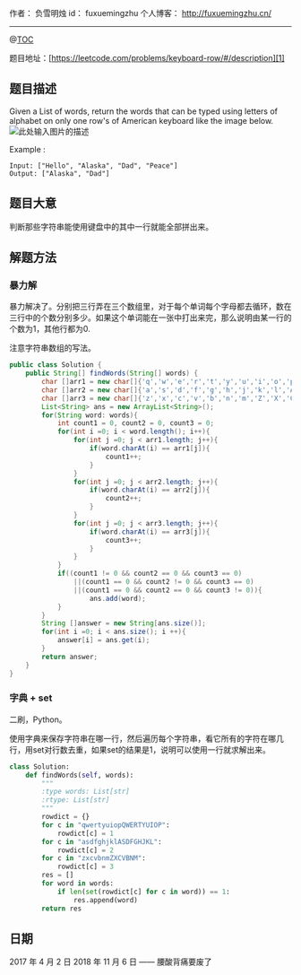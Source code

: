 
作者： 负雪明烛
id：	fuxuemingzhu
个人博客：	http://fuxuemingzhu.cn/

---
@[TOC](目录)

题目地址：[https://leetcode.com/problems/keyboard-row/#/description][1]


## 题目描述

Given a List of words, return the words that can be typed using letters of alphabet on only one row's of American keyboard like the image below.
![此处输入图片的描述][2]

Example :

	Input: ["Hello", "Alaska", "Dad", "Peace"]
	Output: ["Alaska", "Dad"]

## 题目大意

判断那些字符串能使用键盘中的其中一行就能全部拼出来。

## 解题方法

### 暴力解

暴力解决了。分别把三行弄在三个数组里，对于每个单词每个字母都去循环，数在三行中的个数分别多少。如果这个单词能在一张中打出来完，那么说明由某一行的个数为1，其他行都为0.

注意字符串数组的写法。

```java
public class Solution {
    public String[] findWords(String[] words) {
        char []arr1 = new char[]{'q','w','e','r','t','y','u','i','o','p','Q','W','E','R','T','Y','U','I','O','P'};
        char []arr2 = new char[]{'a','s','d','f','g','h','j','k','l','A','S','D','F','G','H','J','K','L'};
        char []arr3 = new char[]{'z','x','c','v','b','n','m','Z','X','C','V','B','N','M'};
        List<String> ans = new ArrayList<String>();
        for(String word: words){
            int count1 = 0, count2 = 0, count3 = 0;
            for(int i =0; i < word.length(); i++){
                for(int j =0; j < arr1.length; j++){
                    if(word.charAt(i) == arr1[j]){
                        count1++;
                    }
                }
                for(int j =0; j < arr2.length; j++){
                    if(word.charAt(i) == arr2[j]){
                        count2++;
                    }
                }
                for(int j =0; j < arr3.length; j++){
                    if(word.charAt(i) == arr3[j]){
                        count3++;
                    }
                }
            }
            if((count1 != 0 && count2 == 0 && count3 == 0)
                ||(count1 == 0 && count2 != 0 && count3 == 0)
                ||(count1 == 0 && count2 == 0 && count3 != 0)){
                    ans.add(word);
            }
        }
        String []answer = new String[ans.size()];
        for(int i =0; i < ans.size(); i ++){
            answer[i] = ans.get(i);
        }
        return answer;
    }
}
```

### 字典 + set

二刷，Python。

使用字典来保存字符串在哪一行，然后遍历每个字符串，看它所有的字符在哪几行，用set对行数去重，如果set的结果是1，说明可以使用一行就求解出来。

```python
class Solution:
    def findWords(self, words):
        """
        :type words: List[str]
        :rtype: List[str]
        """
        rowdict = {}
        for c in "qwertyuiopQWERTYUIOP":
            rowdict[c] = 1
        for c in "asdfghjklASDFGHJKL":
            rowdict[c] = 2
        for c in "zxcvbnmZXCVBNM":
            rowdict[c] = 3
        res = []
        for word in words:
            if len(set(rowdict[c] for c in word)) == 1:
                res.append(word)
        return res
```


## 日期

2017 年 4 月 2 日 
2018 年 11 月 6 日 —— 腰酸背痛要废了

  [1]: https://leetcode.com/problems/keyboard-row/#/description
  [2]: https://leetcode.com/static/images/problemset/keyboard.png
